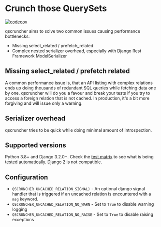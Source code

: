# Crunch those QuerySets

[![codecov](https://codecov.io/gh/voneiden/qscruncher/graph/badge.svg?token=X51NG1GL1O)](https://codecov.io/gh/voneiden/qscruncher)

qscruncher aims to solve two common issues causing performance bottlenecks:

* Missing select_related / prefetch_related
* Complex nested serializer overhead, especially with Django Rest Framework ModelSerializer

## Missing select_related / prefetch related

A common performance issue is, that an API listing with complex relations ends up doing
thousands of redundant SQL queries while fetching data one by one. qscruncher will do 
you a favour and break your tests if you try to access a foreign relation that 
is not cached. In production, it's a bit more forgiving and will issue only a warning. 

## Serializer overhead

qscruncher tries to be quick while doing minimal amount of introspection.

## Supported versions
Python 3.8+ and Django 3.2.0+. Check the 
[test matrix](https://github.com/voneiden/qscruncher/blob/main/.github/workflows/test.yml#L21-L22)
to see what is being tested automatically. Django 2 is not compatible. 

## Configuration

* `QSCRUNCHER_UNCACHED_RELATION_SIGNAL)` - An optional 
 django signal handler that is triggered if an uncached relation is encountered with a `msg` keyword.
* `QSCRUNCHER_UNCACHED_RELATION_NO_WARN` - Set to `True` to disable warning logging
* `QSCRUNCHER_UNCACHED_RELATION_NO_RAISE` - Set to `True` to disable raising exceptions
